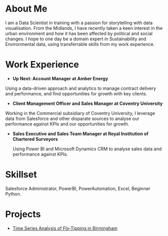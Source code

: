 # About Me

I am a Data Scientist in training with a passion for storytelling with data visualisation. From the Midlands, I have recently taken a keen interest in the urban environment and how it has been affected by political and social changes. I hope to one day be a domain expert in Sustainability and Environmental data, using transferrable skills from my work experience.

# Work Experience

* __Up Next: Account Manager at Amber Energy__

Using a data-driven approach and analytics to manage contract delivery and performance, and find opportunities for growth with key clients.

* __Client Management Officer and Sales Manager at Coventry University__

Working in the Commercial subsidiary of Coventry University, I leverage data from Salesforce and other disparate sources to analyse our performance against KPIs and our opportunities for growth.

* __Sales Executive and Sales Team Manager at Royal Institution of Chartered Surveyors__

  Using Power BI and Microsoft Dynamics CRM to analyse sales data and performance against KPIs.

# Skillset

Salesforce Administrator, PowerBI, PowerAutomation, Excel, Beginner Python.

# Projects

* [Time Series Analysis of Fly-Tipping in Birmingham](https://github.com/ducksinarowdata/absolutetrash/)
